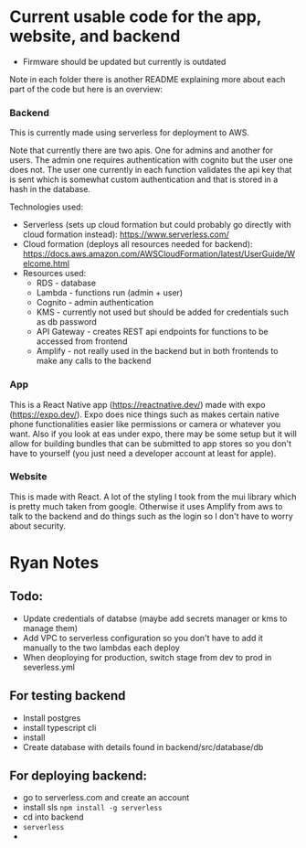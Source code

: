 # Current usable code for the app, website, and backend
* Firmware should be updated but currently is outdated

Note in each folder there is another README explaining more about each part of the code but here is an overview:

### Backend
This is currently made using serverless for deployment to AWS. 

Note that currently there are two apis. One for admins and another for users. The admin one requires authentication with cognito but the user one does not. The user one currently in each function validates the api key that is sent which is somewhat custom authentication and that is stored in a hash in the database. 


Technologies used:
* Serverless (sets up cloud formation but could probably go directly with cloud formation instead): https://www.serverless.com/
* Cloud formation (deploys all resources needed for backend): https://docs.aws.amazon.com/AWSCloudFormation/latest/UserGuide/Welcome.html
* Resources used:
    * RDS - database
    * Lambda - functions run (admin + user)
    * Cognito - admin authentication
    * KMS - currently not used but should be added for credentials such as db password
    * API Gateway - creates REST api endpoints for functions to be accessed from frontend
    * Amplify - not really used in the backend but in both frontends to make any calls to the backend

### App
This is a React Native app (https://reactnative.dev/) made with expo (https://expo.dev/). Expo does nice things such as makes certain native phone functionalities easier like permissions or camera or whatever you want. Also if you look at eas under expo, there may be some setup but it will allow for building bundles that can be submitted to app stores so you don't have to yourself (you just need a developer account at least for apple).

### Website
This is made with React. A lot of the styling I took from the mui library which is pretty much taken from google. Otherwise it uses Amplify from aws to talk to the backend and do things such as the login so I don't have to worry about security.



# Ryan Notes 

## Todo:
* Update credentials of databse (maybe add secrets manager or kms to manage them)
* Add VPC to serverless configuration so you don't have to add it manually to the two lambdas each deploy
* When deoploying for production, switch stage from dev to prod in severless.yml

## For testing backend
* Install postgres
* install typescript cli
* install 
* Create database with details found in backend/src/database/db

## For deploying backend:
* go to serverless.com and create an account
* install sls `npm install -g serverless`
* cd into backend
* `serverless`
* 
